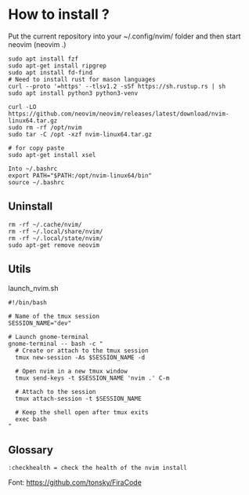 # How to install ?

Put the current repository into your ~/.config/nvim/ folder and then start neovim (neovim .)

```
sudo apt install fzf
sudo apt-get install ripgrep
sudo apt install fd-find
# Need to install rust for mason languages
curl --proto '=https' --tlsv1.2 -sSf https://sh.rustup.rs | sh
sudo apt install python3 python3-venv

curl -LO https://github.com/neovim/neovim/releases/latest/download/nvim-linux64.tar.gz
sudo rm -rf /opt/nvim
sudo tar -C /opt -xzf nvim-linux64.tar.gz

# for copy paste
sudo apt-get install xsel

Into ~/.bashrc
export PATH="$PATH:/opt/nvim-linux64/bin"
source ~/.bashrc
```

## Uninstall

```
rm -rf ~/.cache/nvim/
rm -rf ~/.local/share/nvim/
rm -rf ~/.local/state/nvim/
sudo apt-get remove neovim
```

## Utils

launch_nvim.sh

```
#!/bin/bash

# Name of the tmux session
SESSION_NAME="dev"

# Launch gnome-terminal
gnome-terminal -- bash -c "
  # Create or attach to the tmux session
  tmux new-session -As $SESSION_NAME -d

  # Open nvim in a new tmux window
  tmux send-keys -t $SESSION_NAME 'nvim .' C-m

  # Attach to the session
  tmux attach-session -t $SESSION_NAME

  # Keep the shell open after tmux exits
  exec bash
"
```

## Glossary

```
:checkhealth = check the health of the nvim install
```

Font: <https://github.com/tonsky/FiraCode>
